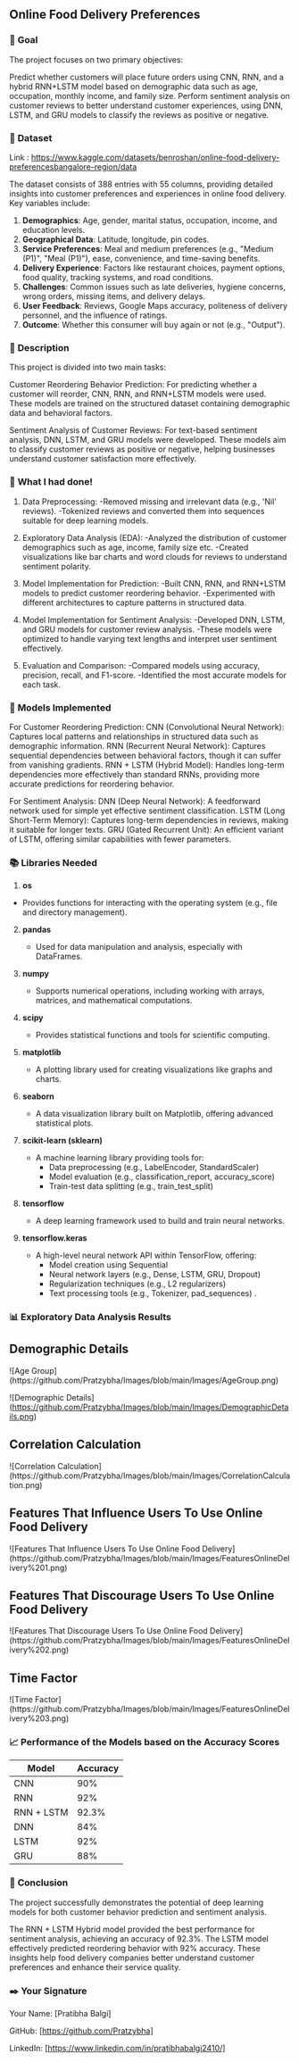 ## **Online Food Delivery Preferences**

### 🎯 **Goal**

The project focuses on two primary objectives:

Predict whether customers will place future orders using CNN, RNN, and a hybrid RNN+LSTM model based on demographic data such as age, occupation, monthly income, and family size.
Perform sentiment analysis on customer reviews to better understand customer experiences, using DNN, LSTM, and GRU models to classify the reviews as positive or negative.


### 🧵 **Dataset**

Link : https://www.kaggle.com/datasets/benroshan/online-food-delivery-preferencesbangalore-region/data

The dataset consists of 388 entries with 55 columns, providing detailed insights into customer preferences and experiences in online food delivery. Key variables include:

1. **Demographics**: Age, gender, marital status, occupation, income, and education levels.
2. **Geographical Data**: Latitude, longitude, pin codes.
3. **Service Preferences**: Meal and medium preferences (e.g., "Medium (P1)", "Meal (P1)"), ease, convenience, and time-saving benefits.
4. **Delivery Experience**: Factors like restaurant choices, payment options, food quality, tracking systems, and road conditions.
5. **Challenges**: Common issues such as late deliveries, hygiene concerns, wrong orders, missing items, and delivery delays.
6. **User Feedback**: Reviews, Google Maps accuracy, politeness of delivery personnel, and the influence of ratings.
7. **Outcome**: Whether this consumer will buy again or not (e.g., "Output").

### 🧾 **Description**

This project is divided into two main tasks:

Customer Reordering Behavior Prediction:
For predicting whether a customer will reorder, CNN, RNN, and RNN+LSTM models were used. These models are trained on the structured dataset containing demographic data and behavioral factors.

Sentiment Analysis of Customer Reviews:
For text-based sentiment analysis, DNN, LSTM, and GRU models were developed. These models aim to classify customer reviews as positive or negative, helping businesses understand customer satisfaction more effectively.

### 🧮 **What I had done!**

1) Data Preprocessing:
-Removed missing and irrelevant data (e.g., 'Nil' reviews).
-Tokenized reviews and converted them into sequences suitable for deep learning models.

2) Exploratory Data Analysis (EDA):
-Analyzed the distribution of customer demographics such as age, income, family size etc.
-Created visualizations like bar charts and word clouds for reviews to understand sentiment polarity.

3) Model Implementation for Prediction:
-Built CNN, RNN, and RNN+LSTM models to predict customer reordering behavior.
-Experimented with different architectures to capture patterns in structured data.

4) Model Implementation for Sentiment Analysis:
-Developed DNN, LSTM, and GRU models for customer review analysis.
-These models were optimized to handle varying text lengths and interpret user sentiment effectively.

5) Evaluation and Comparison:
-Compared models using accuracy, precision, recall, and F1-score.
-Identified the most accurate models for each task.

### 🚀 **Models Implemented**

For Customer Reordering Prediction:
CNN (Convolutional Neural Network): Captures local patterns and relationships in structured data such as demographic information.
RNN (Recurrent Neural Network): Captures sequential dependencies between behavioral factors, though it can suffer from vanishing gradients.
RNN + LSTM (Hybrid Model): Handles long-term dependencies more effectively than standard RNNs, providing more accurate predictions for reordering behavior.

For Sentiment Analysis:
DNN (Deep Neural Network): A feedforward network used for simple yet effective sentiment classification.
LSTM (Long Short-Term Memory): Captures long-term dependencies in reviews, making it suitable for longer texts.
GRU (Gated Recurrent Unit): An efficient variant of LSTM, offering similar capabilities with fewer parameters.

### 📚 **Libraries Needed**

1. **os**  
- Provides functions for interacting with the operating system (e.g., file and directory management).  

2. **pandas**  
   - Used for data manipulation and analysis, especially with DataFrames.  

3. **numpy**  
   - Supports numerical operations, including working with arrays, matrices, and mathematical computations.  

4. **scipy**  
   - Provides statistical functions and tools for scientific computing.  

5. **matplotlib**  
   - A plotting library used for creating visualizations like graphs and charts.  

6. **seaborn**  
   - A data visualization library built on Matplotlib, offering advanced statistical plots.  

7. **scikit-learn (sklearn)**  
   - A machine learning library providing tools for:
     - Data preprocessing (e.g., LabelEncoder, StandardScaler)  
     - Model evaluation (e.g., classification_report, accuracy_score)  
     - Train-test data splitting (e.g., train_test_split)  

8. **tensorflow**  
   - A deep learning framework used to build and train neural networks.  

9. **tensorflow.keras**  
   - A high-level neural network API within TensorFlow, offering:
     - Model creation using Sequential  
     - Neural network layers (e.g., Dense, LSTM, GRU, Dropout)  
     - Regularization techniques (e.g., L2 regularizers)  
     - Text processing tools (e.g., Tokenizer, pad_sequences) .

### 📊 **Exploratory Data Analysis Results**

<h2>Demographic  Details</h2>
![Age Group]
(https://github.com/Pratzybha/Images/blob/main/Images/AgeGroup.png)

![Demographic  Details]
(https://github.com/Pratzybha/Images/blob/main/Images/DemographicDetails.png)

<h2>Correlation Calculation</h2>
![Correlation Calculation]
(https://github.com/Pratzybha/Images/blob/main/Images/CorrelationCalculation.png)

<h2>Features That Influence Users To Use Online Food Delivery</h2>
![Features That Influence Users To Use Online Food Delivery]
(https://github.com/Pratzybha/Images/blob/main/Images/FeaturesOnlineDelivery%201.png)

<h2>Features That Discourage Users To Use Online Food Delivery</h2>
![Features That Discourage Users To Use Online Food Delivery]
(https://github.com/Pratzybha/Images/blob/main/Images/FeaturesOnlineDelivery%202.png)

<h2>Time Factor</h2>
![Time Factor]
(https://github.com/Pratzybha/Images/blob/main/Images/FeaturesOnlineDelivery%203.png)

### 📈 **Performance of the Models based on the Accuracy Scores**

| Model      | Accuracy |
|------------|----------|
| CNN        | 90%      |
| RNN        | 92%      |
| RNN + LSTM | 92.3%    |
| DNN        | 84%      |
| LSTM       | 92%      |
| GRU        | 88%      |


### 📢 **Conclusion**

The project successfully demonstrates the potential of deep learning models for both customer behavior prediction and sentiment analysis.

The RNN + LSTM Hybrid model provided the best performance for sentiment analysis, achieving an accuracy of 92.3%.
The LSTM model effectively predicted reordering behavior with 92% accuracy.
These insights help food delivery companies better understand customer preferences and enhance their service quality.


### ✒️ **Your Signature**

Your Name: [Pratibha Balgi]

GitHub: [https://github.com/Pratzybha]

LinkedIn: [https://www.linkedin.com/in/pratibhabalgi2410/]

